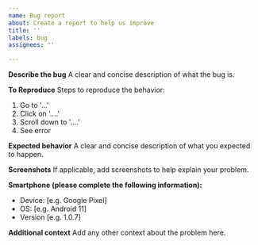 ```yaml
---
name: Bug report
about: Create a report to help us improve
title: ''
labels: bug
assignees: ''

---
```


<!-- IMPORTANT: please make sure that this issue is related to the app itself as opposed to the Clubhouse API or third-party components, including the Agora voice SDK. Issues that aren't related to the app will be closed without further consideration. Do not remove this comment. -->

**Describe the bug**
A clear and concise description of what the bug is.

**To Reproduce**
Steps to reproduce the behavior:
1. Go to '...'
2. Click on '....'
3. Scroll down to '....'
4. See error

**Expected behavior**
A clear and concise description of what you expected to happen.

**Screenshots**
If applicable, add screenshots to help explain your problem.

**Smartphone (please complete the following information):**
 - Device: [e.g. Google Pixel]
 - OS: [e.g. Android 11]
 - Version [e.g. 1.0.7]

**Additional context**
Add any other context about the problem here.
